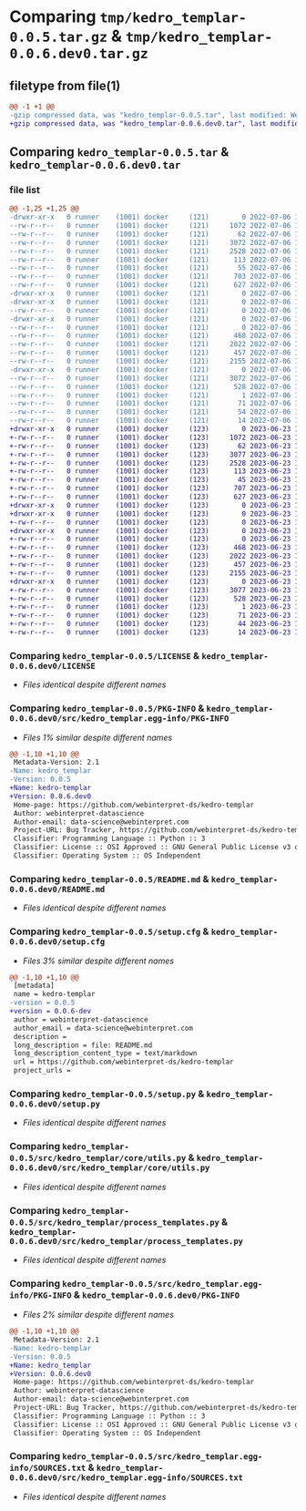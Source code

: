 # Comparing `tmp/kedro_templar-0.0.5.tar.gz` & `tmp/kedro_templar-0.0.6.dev0.tar.gz`

## filetype from file(1)

```diff
@@ -1 +1 @@
-gzip compressed data, was "kedro_templar-0.0.5.tar", last modified: Wed Jul  6 13:48:04 2022, max compression
+gzip compressed data, was "kedro_templar-0.0.6.dev0.tar", last modified: Fri Jun 23 11:47:30 2023, max compression
```

## Comparing `kedro_templar-0.0.5.tar` & `kedro_templar-0.0.6.dev0.tar`

### file list

```diff
@@ -1,25 +1,25 @@
-drwxr-xr-x   0 runner    (1001) docker     (121)        0 2022-07-06 13:48:04.406316 kedro_templar-0.0.5/
--rw-r--r--   0 runner    (1001) docker     (121)     1072 2022-07-06 13:47:54.000000 kedro_templar-0.0.5/LICENSE
--rw-r--r--   0 runner    (1001) docker     (121)       62 2022-07-06 13:47:54.000000 kedro_templar-0.0.5/MANIFEST.in
--rw-r--r--   0 runner    (1001) docker     (121)     3072 2022-07-06 13:48:04.406316 kedro_templar-0.0.5/PKG-INFO
--rw-r--r--   0 runner    (1001) docker     (121)     2528 2022-07-06 13:47:54.000000 kedro_templar-0.0.5/README.md
--rw-r--r--   0 runner    (1001) docker     (121)      113 2022-07-06 13:47:54.000000 kedro_templar-0.0.5/pyproject.toml
--rw-r--r--   0 runner    (1001) docker     (121)       55 2022-07-06 13:47:54.000000 kedro_templar-0.0.5/requirements.txt
--rw-r--r--   0 runner    (1001) docker     (121)      703 2022-07-06 13:48:04.406316 kedro_templar-0.0.5/setup.cfg
--rw-r--r--   0 runner    (1001) docker     (121)      627 2022-07-06 13:47:54.000000 kedro_templar-0.0.5/setup.py
-drwxr-xr-x   0 runner    (1001) docker     (121)        0 2022-07-06 13:48:04.402316 kedro_templar-0.0.5/src/
-drwxr-xr-x   0 runner    (1001) docker     (121)        0 2022-07-06 13:48:04.406316 kedro_templar-0.0.5/src/kedro_templar/
--rw-r--r--   0 runner    (1001) docker     (121)        0 2022-07-06 13:47:54.000000 kedro_templar-0.0.5/src/kedro_templar/__init__.py
-drwxr-xr-x   0 runner    (1001) docker     (121)        0 2022-07-06 13:48:04.406316 kedro_templar-0.0.5/src/kedro_templar/core/
--rw-r--r--   0 runner    (1001) docker     (121)        0 2022-07-06 13:47:54.000000 kedro_templar-0.0.5/src/kedro_templar/core/__init__.py
--rw-r--r--   0 runner    (1001) docker     (121)      468 2022-07-06 13:47:54.000000 kedro_templar-0.0.5/src/kedro_templar/core/templates.py
--rw-r--r--   0 runner    (1001) docker     (121)     2022 2022-07-06 13:47:54.000000 kedro_templar-0.0.5/src/kedro_templar/core/utils.py
--rw-r--r--   0 runner    (1001) docker     (121)      457 2022-07-06 13:47:54.000000 kedro_templar-0.0.5/src/kedro_templar/plugin.py
--rw-r--r--   0 runner    (1001) docker     (121)     2155 2022-07-06 13:47:54.000000 kedro_templar-0.0.5/src/kedro_templar/process_templates.py
-drwxr-xr-x   0 runner    (1001) docker     (121)        0 2022-07-06 13:48:04.406316 kedro_templar-0.0.5/src/kedro_templar.egg-info/
--rw-r--r--   0 runner    (1001) docker     (121)     3072 2022-07-06 13:48:04.000000 kedro_templar-0.0.5/src/kedro_templar.egg-info/PKG-INFO
--rw-r--r--   0 runner    (1001) docker     (121)      528 2022-07-06 13:48:04.000000 kedro_templar-0.0.5/src/kedro_templar.egg-info/SOURCES.txt
--rw-r--r--   0 runner    (1001) docker     (121)        1 2022-07-06 13:48:04.000000 kedro_templar-0.0.5/src/kedro_templar.egg-info/dependency_links.txt
--rw-r--r--   0 runner    (1001) docker     (121)       71 2022-07-06 13:48:04.000000 kedro_templar-0.0.5/src/kedro_templar.egg-info/entry_points.txt
--rw-r--r--   0 runner    (1001) docker     (121)       54 2022-07-06 13:48:04.000000 kedro_templar-0.0.5/src/kedro_templar.egg-info/requires.txt
--rw-r--r--   0 runner    (1001) docker     (121)       14 2022-07-06 13:48:04.000000 kedro_templar-0.0.5/src/kedro_templar.egg-info/top_level.txt
+drwxr-xr-x   0 runner    (1001) docker     (123)        0 2023-06-23 11:47:30.312755 kedro_templar-0.0.6.dev0/
+-rw-r--r--   0 runner    (1001) docker     (123)     1072 2023-06-23 11:47:19.000000 kedro_templar-0.0.6.dev0/LICENSE
+-rw-r--r--   0 runner    (1001) docker     (123)       62 2023-06-23 11:47:19.000000 kedro_templar-0.0.6.dev0/MANIFEST.in
+-rw-r--r--   0 runner    (1001) docker     (123)     3077 2023-06-23 11:47:30.312755 kedro_templar-0.0.6.dev0/PKG-INFO
+-rw-r--r--   0 runner    (1001) docker     (123)     2528 2023-06-23 11:47:19.000000 kedro_templar-0.0.6.dev0/README.md
+-rw-r--r--   0 runner    (1001) docker     (123)      113 2023-06-23 11:47:19.000000 kedro_templar-0.0.6.dev0/pyproject.toml
+-rw-r--r--   0 runner    (1001) docker     (123)       45 2023-06-23 11:47:19.000000 kedro_templar-0.0.6.dev0/requirements.txt
+-rw-r--r--   0 runner    (1001) docker     (123)      707 2023-06-23 11:47:30.312755 kedro_templar-0.0.6.dev0/setup.cfg
+-rw-r--r--   0 runner    (1001) docker     (123)      627 2023-06-23 11:47:19.000000 kedro_templar-0.0.6.dev0/setup.py
+drwxr-xr-x   0 runner    (1001) docker     (123)        0 2023-06-23 11:47:30.304755 kedro_templar-0.0.6.dev0/src/
+drwxr-xr-x   0 runner    (1001) docker     (123)        0 2023-06-23 11:47:30.308755 kedro_templar-0.0.6.dev0/src/kedro_templar/
+-rw-r--r--   0 runner    (1001) docker     (123)        0 2023-06-23 11:47:19.000000 kedro_templar-0.0.6.dev0/src/kedro_templar/__init__.py
+drwxr-xr-x   0 runner    (1001) docker     (123)        0 2023-06-23 11:47:30.312755 kedro_templar-0.0.6.dev0/src/kedro_templar/core/
+-rw-r--r--   0 runner    (1001) docker     (123)        0 2023-06-23 11:47:19.000000 kedro_templar-0.0.6.dev0/src/kedro_templar/core/__init__.py
+-rw-r--r--   0 runner    (1001) docker     (123)      468 2023-06-23 11:47:19.000000 kedro_templar-0.0.6.dev0/src/kedro_templar/core/templates.py
+-rw-r--r--   0 runner    (1001) docker     (123)     2022 2023-06-23 11:47:19.000000 kedro_templar-0.0.6.dev0/src/kedro_templar/core/utils.py
+-rw-r--r--   0 runner    (1001) docker     (123)      457 2023-06-23 11:47:19.000000 kedro_templar-0.0.6.dev0/src/kedro_templar/plugin.py
+-rw-r--r--   0 runner    (1001) docker     (123)     2155 2023-06-23 11:47:19.000000 kedro_templar-0.0.6.dev0/src/kedro_templar/process_templates.py
+drwxr-xr-x   0 runner    (1001) docker     (123)        0 2023-06-23 11:47:30.312755 kedro_templar-0.0.6.dev0/src/kedro_templar.egg-info/
+-rw-r--r--   0 runner    (1001) docker     (123)     3077 2023-06-23 11:47:30.000000 kedro_templar-0.0.6.dev0/src/kedro_templar.egg-info/PKG-INFO
+-rw-r--r--   0 runner    (1001) docker     (123)      528 2023-06-23 11:47:30.000000 kedro_templar-0.0.6.dev0/src/kedro_templar.egg-info/SOURCES.txt
+-rw-r--r--   0 runner    (1001) docker     (123)        1 2023-06-23 11:47:30.000000 kedro_templar-0.0.6.dev0/src/kedro_templar.egg-info/dependency_links.txt
+-rw-r--r--   0 runner    (1001) docker     (123)       71 2023-06-23 11:47:30.000000 kedro_templar-0.0.6.dev0/src/kedro_templar.egg-info/entry_points.txt
+-rw-r--r--   0 runner    (1001) docker     (123)       44 2023-06-23 11:47:30.000000 kedro_templar-0.0.6.dev0/src/kedro_templar.egg-info/requires.txt
+-rw-r--r--   0 runner    (1001) docker     (123)       14 2023-06-23 11:47:30.000000 kedro_templar-0.0.6.dev0/src/kedro_templar.egg-info/top_level.txt
```

### Comparing `kedro_templar-0.0.5/LICENSE` & `kedro_templar-0.0.6.dev0/LICENSE`

 * *Files identical despite different names*

### Comparing `kedro_templar-0.0.5/PKG-INFO` & `kedro_templar-0.0.6.dev0/src/kedro_templar.egg-info/PKG-INFO`

 * *Files 1% similar despite different names*

```diff
@@ -1,10 +1,10 @@
 Metadata-Version: 2.1
-Name: kedro_templar
-Version: 0.0.5
+Name: kedro-templar
+Version: 0.0.6.dev0
 Home-page: https://github.com/webinterpret-ds/kedro-templar
 Author: webinterpret-datascience
 Author-email: data-science@webinterpret.com
 Project-URL: Bug Tracker, https://github.com/webinterpret-ds/kedro-templar/issues
 Classifier: Programming Language :: Python :: 3
 Classifier: License :: OSI Approved :: GNU General Public License v3 or later (GPLv3+)
 Classifier: Operating System :: OS Independent
```

### Comparing `kedro_templar-0.0.5/README.md` & `kedro_templar-0.0.6.dev0/README.md`

 * *Files identical despite different names*

### Comparing `kedro_templar-0.0.5/setup.cfg` & `kedro_templar-0.0.6.dev0/setup.cfg`

 * *Files 3% similar despite different names*

```diff
@@ -1,10 +1,10 @@
 [metadata]
 name = kedro-templar
-version = 0.0.5
+version = 0.0.6-dev
 author = webinterpret-datascience
 author_email = data-science@webinterpret.com
 description = 
 long_description = file: README.md
 long_description_content_type = text/markdown
 url = https://github.com/webinterpret-ds/kedro-templar
 project_urls =
```

### Comparing `kedro_templar-0.0.5/setup.py` & `kedro_templar-0.0.6.dev0/setup.py`

 * *Files identical despite different names*

### Comparing `kedro_templar-0.0.5/src/kedro_templar/core/utils.py` & `kedro_templar-0.0.6.dev0/src/kedro_templar/core/utils.py`

 * *Files identical despite different names*

### Comparing `kedro_templar-0.0.5/src/kedro_templar/process_templates.py` & `kedro_templar-0.0.6.dev0/src/kedro_templar/process_templates.py`

 * *Files identical despite different names*

### Comparing `kedro_templar-0.0.5/src/kedro_templar.egg-info/PKG-INFO` & `kedro_templar-0.0.6.dev0/PKG-INFO`

 * *Files 2% similar despite different names*

```diff
@@ -1,10 +1,10 @@
 Metadata-Version: 2.1
-Name: kedro-templar
-Version: 0.0.5
+Name: kedro_templar
+Version: 0.0.6.dev0
 Home-page: https://github.com/webinterpret-ds/kedro-templar
 Author: webinterpret-datascience
 Author-email: data-science@webinterpret.com
 Project-URL: Bug Tracker, https://github.com/webinterpret-ds/kedro-templar/issues
 Classifier: Programming Language :: Python :: 3
 Classifier: License :: OSI Approved :: GNU General Public License v3 or later (GPLv3+)
 Classifier: Operating System :: OS Independent
```

### Comparing `kedro_templar-0.0.5/src/kedro_templar.egg-info/SOURCES.txt` & `kedro_templar-0.0.6.dev0/src/kedro_templar.egg-info/SOURCES.txt`

 * *Files identical despite different names*

